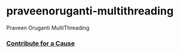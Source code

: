 # praveenoruganti-multithreading
 Praveen Oruganti MultiThreading

### [Contribute for a Cause](http://bit.ly/2WryDT8)
